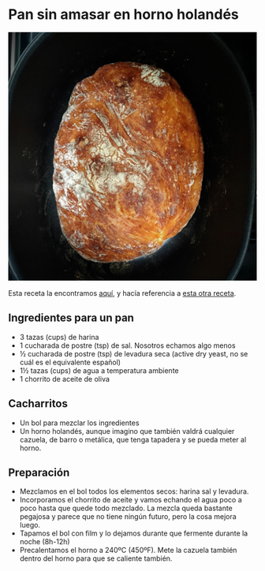 # Pan sin amasar en horno holandés 

<img src="/img/pan-sin-amasar-horno-holandes.jpg" alt="Paaaaan" style="width:640px">

Esta receta la encontramos [aquí](http://www.thecookierookie.com/dutch-oven-bread/), y hacía referencia a [esta otra receta](http://www.jocooks.com/bakery/breads/crusty-bread/).


## Ingredientes para un pan

- 3 tazas (cups) de harina
- 1 cucharada de postre (tsp) de sal. Nosotros echamos algo menos
- ½ cucharada de postre (tsp) de levadura seca (active dry yeast, no se cuál es el equivalente español)
- 1½ tazas (cups) de agua a temperatura ambiente
- 1 chorrito de aceite de oliva


## Cacharritos

- Un bol para mezclar los ingredientes
- Un horno holandés, aunque imagino que también valdrá cualquier cazuela, de barro o metálica, que tenga tapadera y se pueda meter al horno. 


## Preparación

- Mezclamos en el bol todos los elementos secos: harina sal y levadura. 
- Incorporamos el chorrito de aceite y vamos echando el agua poco a poco hasta que quede todo mezclado. La mezcla queda bastante pegajosa y parece que no tiene ningún futuro, pero la cosa mejora luego.
- Tapamos el bol con film y lo dejamos durante que fermente durante la noche (8h-12h)
- Precalentamos el horno a 240ºC (450ºF). Mete la cazuela también dentro del horno para que se caliente también.
